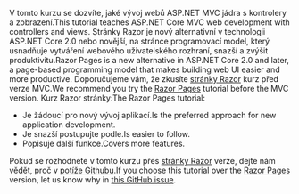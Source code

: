 <span data-ttu-id="ccc3d-101">V tomto kurzu se dozvíte, jaké vývoj webů ASP.NET MVC jádra s kontrolery a zobrazení.</span><span class="sxs-lookup"><span data-stu-id="ccc3d-101">This tutorial teaches ASP.NET Core MVC web development with controllers and views.</span></span> <span data-ttu-id="ccc3d-102">Stránky Razor je nový alternativní v technologii ASP.NET Core 2.0 nebo novější, na stránce programovací model, který usnadňuje vytváření webového uživatelského rozhraní, snazší a zvýšit produktivitu.</span><span class="sxs-lookup"><span data-stu-id="ccc3d-102">Razor Pages is a new alternative in ASP.NET Core 2.0 and later, a page-based programming model that makes building web UI easier and more productive.</span></span> <span data-ttu-id="ccc3d-103">Doporučujeme vám, že zkusíte [stránky Razor](xref:tutorials/razor-pages/razor-pages-start) kurz před verze MVC.</span><span class="sxs-lookup"><span data-stu-id="ccc3d-103">We recommend you try the [Razor Pages](xref:tutorials/razor-pages/razor-pages-start) tutorial before the MVC version.</span></span> <span data-ttu-id="ccc3d-104">Kurz Razor stránky:</span><span class="sxs-lookup"><span data-stu-id="ccc3d-104">The Razor Pages tutorial:</span></span>

* <span data-ttu-id="ccc3d-105">Je žádoucí pro nový vývoj aplikací.</span><span class="sxs-lookup"><span data-stu-id="ccc3d-105">Is the preferred approach for new application development.</span></span>
* <span data-ttu-id="ccc3d-106">Je snazší postupujte podle.</span><span class="sxs-lookup"><span data-stu-id="ccc3d-106">Is easier to follow.</span></span>
* <span data-ttu-id="ccc3d-107">Popisuje další funkce.</span><span class="sxs-lookup"><span data-stu-id="ccc3d-107">Covers more features.</span></span>

<span data-ttu-id="ccc3d-108">Pokud se rozhodnete v tomto kurzu přes [stránky Razor](xref:tutorials/razor-pages/razor-pages-start) verze, dejte nám vědět, proč v [potíže Githubu](https://github.com/aspnet/Docs/issues/6146).</span><span class="sxs-lookup"><span data-stu-id="ccc3d-108">If you choose this tutorial over the [Razor Pages](xref:tutorials/razor-pages/razor-pages-start) version, let us know why in [this GitHub issue](https://github.com/aspnet/Docs/issues/6146).</span></span>
